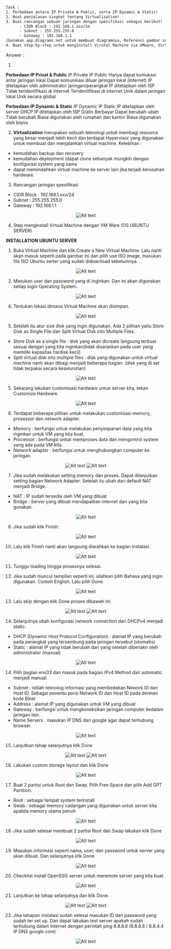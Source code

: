 ```sh
Task :
1. Perbedaan antara IP Private & Public, serta IP Dynamic & Static!
2. Buat penjelasan singkat tentang Virtualization!
3. Buat rancangan sebuah jaringan dengan spesifikasi sebagai berikut!
      - CIDR Block : 192.168.1.xxx/24
      - Subnet : 255.255.255.0
      - Gateway : 192.168.1.1
(Gunakan app.diagrams.net untuk membuat diagramnya, Referensi gambar sudah disertakan)
4. Buat step-by-step untuk menginstall Virutal Machine via VMware, Virtualbox atau VM pilihan kalian!
```
Answer :

1. 
**Perbedaan IP Privat & Public**
IP Private	IP Public
Hanya dapat komukasi antar jaringan lokal	Dapat komunikasi diluar jaringan lokal (internet)
IP ditetapkan oleh administrator jaringan/perangkat	IP ditetapkan oleh ISP 
Tidak teridentifikasi di internet	Teridentifikasi di internet
Unik dalam jaringan lokal	Unik secara global

**Perbedaan IP Dynamic & Static**
IP Dynamic	IP Static
IP ditetapkan oleh server DHCP	IP ditetapkan oleh ISP
Gratis	Berbayar
Dapat berubah-ubah	Tidak berubah
Biasa digunakan oleh rumahan dan kantor	Biasa digunakan oleh bisnis

2. **Virtualization** merupakan sebuah teknologi untuk membagi resource yang besar menjadi lebih kecil dan terdapat Hypervisor yang digunakan untuk membuat dan menjalankan virtual machine. 
Kelebihan : 
-	kemudahan backup dan recovery 
-	kemudahan deployment (dapat clone sebanyak mungkin dengan konfigurasi system yang sama
-	dapat memindahkan virtual machine ke server lain jika terjadi kerusahan hardware.

3. Rancangan jaringan spesifikasi
- CIDR Block : 192.168.1.xxx/24
- Subnet : 255.255.255.0
- Gateway : 192.168.1.1

<p align="center">
<img src="../Week 1/Rancangan Jaringan.png" alt="Alt text" title="Client - Server" style="display: inline-block; margin: 0 auto;  max-width: 300px ">
</p>

4. Step menginstall Virtual Machine dengan VM Ware (OS UBUNTU SERVER)

**INSTALLATION UBUNTU SERVER**
1.	Buka Virtual Machine dan klik Create a New Virtual Machine. Lalu nanti akan masuk seperti pada gambar ini dan pilih use ISO image, masukan file ISO Ubuntu serter yang sudah didownload sebelumnya.

<p align="center">
<img src="../assets/image/3. OS & Linux/A.png" alt="Alt text" title="Client - Server" style="display: inline-block; margin: 0 auto;  max-width: 300px ">
</p>

2.	Masukan user dan password yang di inginkan. Dan ini akan digunakan setiap login Operating System.

<p align="center">
<img src="../assets/image/3. OS & Linux/B.png" alt="Alt text" title="Client - Server" style="display: inline-block; margin: 0 auto;  max-width: 300px ">
</p>
 
4.	Tentukan lokasi dimana Virtual Machine akan disimpan.

<p align="center">
<img src="../assets/image/3. OS & Linux/C.png" alt="Alt text" title="Client - Server" style="display: inline-block; margin: 0 auto;  max-width: 300px ">
</p>

5.	Setelah itu atur size disk yang ingin digunakan. Ada 2 pilihan yaitu Store Disk as Single File dan Split Virtual Disk into Multiple Files.
-	Store Disk as a single file : disk yang akan dicreate langsung terbuat sesuai dengan yang kita inginkan(tidak disarankan pada user yang memiliki kapasitas hardisk kecil)
-	Split virtual disk into multiple files : disk yang digunakan untuk virtual machine nanti akan dibagi menjadi beberapa bagian. (disk yang di set tidak terpakai secara keseluruhan)

<p align="center">
<img src="../assets/image/3. OS & Linux/D.png" alt="Alt text" title="Client - Server" style="display: inline-block; margin: 0 auto;  max-width: 300px ">
</p>

5.	Sekarang lakukan customisasi hardware untuk server kita, tekan Customize Hardware.

<p align="center">
<img src="../assets/image/3. OS & Linux/E.png" alt="Alt text" title="Client - Server" style="display: inline-block; margin: 0 auto;  max-width: 300px ">
</p>

6.	Terdapat beberapa pilihan untuk melakukan customisasi memory, prosessor dan network adapter.
-	Memory : berfungsi untuk melakukan penyimpanan data yang kita inginkan untuk VM yang kita buat. 
-	Processor : berfungsi untuk memproses data dan mengontrol system yang ada pada VM kita.
-	Network adapter : berfungsi untuk menghubungkan computer ke jaringan.

<p align="center">
<img src="../assets/image/3. OS & Linux/F.png" alt="Alt text" title="Client - Server" style="display: inline-block; margin: 0 auto;  max-width: 300px ">
<img src="../assets/image/3. OS & Linux/G.png" alt="Alt text" title="Client - Server" style="display: inline-block; margin: 0 auto;  max-width: 300px ">
</p>
 
7.	Jika sudah melakukan setting memory dan proses. Dapat dilanjutkan setting bagian Network Adapter. Setelah itu ubah dari default NAT menjadi Bridge.
-	NAT : IP sudah tersedia oleh VM yang dibuat
-	Bridge : Server yang dibuat mendapatkan internet dari yang kita gunakan.

<p align="center">
<img src="../assets/image/3. OS & Linux/H.png" alt="Alt text" title="Client - Server" style="display: inline-block; margin: 0 auto;  max-width: 300px ">
</p>
 
8.	Jika sudah klik Finish.

<p align="center">
<img src="../assets/image/3. OS & Linux/I.png" alt="Alt text" title="Client - Server" style="display: inline-block; margin: 0 auto;  max-width: 300px ">
</p>

10.	Lalu klik Finish nanti akan langsung diarahkan ke bagian instalasi.

<p align="center">
<img src="../assets/image/3. OS & Linux/J.png" alt="Alt text" title="Client - Server" style="display: inline-block; margin: 0 auto;  max-width: 300px ">
</p>
 
11.	Tunggu loading hingga prosesnya selesai.
 
12.	Jika sudah muncul tampilan seperti ini, silahkan pilih Bahasa yang ingin digunakan. Contoh English. Lalu pilih Done

<p align="center">
<img src="../assets/image/3. OS & Linux/L.png" alt="Alt text" title="Client - Server" style="display: inline-block; margin: 0 auto;  max-width: 300px ">
</p>
 
13.	Lalu skip dengan klik Done proses dibawah ini.
 
<p align="center">
<img src="../assets/image/3. OS & Linux/M.png" alt="Alt text" title="Client - Server" style="display: inline-block; margin: 0 auto;  max-width: 300px ">
 <img src="../assets/image/3. OS & Linux/N.png" alt="Alt text" title="Client - Server" style="display: inline-block; margin: 0 auto;  max-width: 300px ">
</p>


14.	Selanjutnya ubah konfigurasi network connection dari DHCPv4 menjadi static.
-	DHCP (Dynamic Host Protocol Configuration) : alamat IP yang berubah pada perangkat yang tersambung pada jaringan tersebut (otomatis)
-	Static : alamat IP yang tidak berubah dari yang setelah diberiakn oleh administrator (manual)

<p align="center">
<img src="../assets/image/3. OS & Linux/P.png" alt="Alt text" title="Client - Server" style="display: inline-block; margin: 0 auto;  max-width: 300px ">
</p>
 
14.	Pilih bagian ens33 dan masuk pada bagian IPv4 Method dari automatic menjadi manual. 
-	Subnet : istilah teknolog informasi yang membedakan Nework ID dan Host ID. Sebagai penentu porsi Network ID dan Host ID pada deretan kode Biner
-	Address : alamat IP yang digunakan untuk VM yang dibuat 
-	Gateway : berfungsi untuk mengkoneksikan jaringan computer kedalam jaringan lain.
-	Name Servers : masukan IP DNS dari google agar dapat terhubung browser.

<p align="center">
<img src="../assets/image/3. OS & Linux/Q.png" alt="Alt text" title="Client - Server" style="display: inline-block; margin: 0 auto;  max-width: 300px ">
</p>


15.	Lanjutkan tahap selanjutnya klik Done

<p align="center">
<img src="../assets/image/3. OS & Linux/R.png" alt="Alt text" title="Client - Server" style="display: inline-block; margin: 0 auto;  max-width: 300px ">
<img src="../assets/image/3. OS & Linux/S.png" alt="Alt text" title="Client - Server" style="display: inline-block; margin: 0 auto;  max-width: 300px ">
</p>

 
16.	Lakukan custom storage layout dan klik Done

<p align="center">
<img src="../assets/image/3. OS & Linux/T.png" alt="Alt text" title="Client - Server" style="display: inline-block; margin: 0 auto;  max-width: 300px ">
</p>

17.	Buat 2 partisi untuk Root dan Swap. Pilih Free Space dan pilih Add GPT Partition.
-	Root : sebagai tempat system terinstall
-	Swab : sebagai memory cadangan yang digunakan untuk server kita apabila memory utama penuh
 
<p align="center">
<img src="../assets/image/3. OS & Linux/U.png" alt="Alt text" title="Client - Server" style="display: inline-block; margin: 0 auto;  max-width: 300px ">
</p>
 

18.	Jika sudah selesai membuat 2 partisi Root dan Swap lakukan klik Done
 
<p align="center">
<img src="../assets/image/3. OS & Linux/V.png" alt="Alt text" title="Client - Server" style="display: inline-block; margin: 0 auto;  max-width: 300px ">
</p>

19.	Masukan informasi seperti nama, user, dan password untuk server yang akan dibuat. Dan selanjutnya klik Done

<p align="center">
<img src="../assets/image/3. OS & Linux/W.png" alt="Alt text" title="Client - Server" style="display: inline-block; margin: 0 auto;  max-width: 300px ">
</p>
 

20.	Checklist install OpenSSG server untuk meremote server yang kita buat.

<p align="center">
<img src="../assets/image/3. OS & Linux/X.png" alt="Alt text" title="Client - Server" style="display: inline-block; margin: 0 auto;  max-width: 300px ">
</p>

21.	Lanjutkan ke tahap selanjutnya dan klik Done.

<p align="center">
<img src="../assets/image/3. OS & Linux/Y.png" alt="Alt text" title="Client - Server" style="display: inline-block; margin: 0 auto;  max-width: 300px ">
<img src="../assets/image/3. OS & Linux/Z.png" alt="Alt text" title="Client - Server" style="display: inline-block; margin: 0 auto;  max-width: 300px ">
</p>
 

22.	Jika tahapan instalasi sudah selesai masukan ID dan password yang sudah ter set up. Dan dapat lakukan test server apakah sudah terhubung dalam internet dengan perintah ping 8.8.8.8 (8.8.8.8 / 8.8.4.4 IP DNS google.com)
 `
<p align="center">
<img src="../assets/image/3. OS & Linux/AA.png" alt="Alt text" title="Client - Server" style="display: inline-block; margin: 0 auto;  max-width: 300px ">
</p>

 

